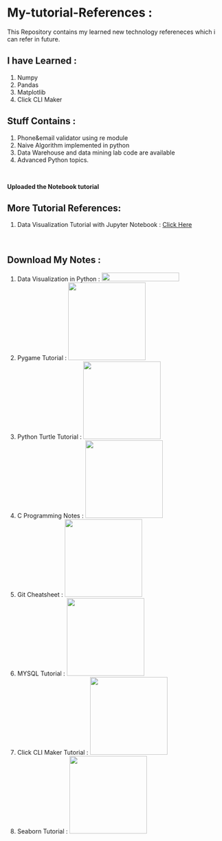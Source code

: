 
# My-tutorial-References :
This Repository contains my learned new technology refereneces which i can refer in future.
<br />

## I have Learned :
1. Numpy
2. Pandas
3. Matplotlib 
4. Click CLI Maker

## Stuff Contains :
1. Phone&email validator using re module
2. Naive Algorithm implemented in python
3. Data Warehouse and data mining lab code are available
4. Advanced Python topics.
<br />

**Uploaded the Notebook tutorial**
<br/>

## More Tutorial References:
1. Data Visualization Tutorial with Jupyter Notebook : <a href="https://github.com/PrathameshDhande22/Data-Visualization-Tutorial">Click Here</a>
<br/>

## Download My Notes :
1. Data Visualization in Python : <a href="https://www.mediafire.com/file/4fl2hpwdls4pips/Data_Visualization.pdf/file"><img src="https://user-images.githubusercontent.com/87264935/194303514-981bb831-c233-4027-b56a-9b996b348aaf.png" width="180" height="20"></a>
2. Pygame Tutorial : <a href="https://www.mediafire.com/file/uw4ci9ux1w0xaq3/Pygame_Tutorial.pdf/file"><img src="https://user-images.githubusercontent.com/87264935/194303514-981bb831-c233-4027-b56a-9b996b348aaf.png" width="180" ></a>
3. Python Turtle Tutorial : <a href="https://www.mediafire.com/file/utbzd6imrqaovdn/Python_turtle_tutorial.pdf/file"><img src="https://user-images.githubusercontent.com/87264935/194303514-981bb831-c233-4027-b56a-9b996b348aaf.png" width="180" ></a>
4. C Programming Notes : <a href="https://www.mediafire.com/file/3c3dxv7dvh43pn2/C_Programming_Notes.pdf/file"><img src="https://user-images.githubusercontent.com/87264935/194303514-981bb831-c233-4027-b56a-9b996b348aaf.png" width="180" ></a>
5. Git Cheatsheet : <a href="https://www.mediafire.com/file/ihoc82horxp4ykq/Git_CheatSheet.pdf/file"><img src="https://user-images.githubusercontent.com/87264935/194303514-981bb831-c233-4027-b56a-9b996b348aaf.png" width="180" ></a>
6. MYSQL Tutorial : <a href="https://www.mediafire.com/file/bu2u92j0muzvk21/MYSQL_Tutorial.pdf/file"><img src="https://user-images.githubusercontent.com/87264935/194303514-981bb831-c233-4027-b56a-9b996b348aaf.png" width="180" ></a>
7. Click CLI Maker Tutorial : <a href="https://www.mediafire.com/file/gpd5xfag79mj0er/Click_Python_Module_Tutorial.pdf/file"><img src="https://user-images.githubusercontent.com/87264935/194303514-981bb831-c233-4027-b56a-9b996b348aaf.png" width="180" ></a>
8. Seaborn Tutorial : <a href="https://www.mediafire.com/file/fvozxbl52j9qpej/Seaborn_Tutorial.pdf/file"><img src="https://user-images.githubusercontent.com/87264935/194303514-981bb831-c233-4027-b56a-9b996b348aaf.png" width="180" ></a>
